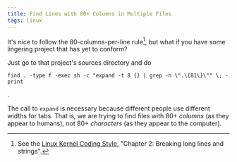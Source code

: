 ```yaml
---
title: Find Lines with 80+ Columns in Multiple Files
tags: linux
---
```


It's nice to follow the 80-columns-per-line rule[^lkcs], but what if you have some lingering project that has yet to conform?

Just go to that project's sources directory and do

```{.numberLines}
find . -type f -exec sh -c "expand -t 8 {} | grep -n \".\{81\}\"" \; -print
```

.

The call to `expand` is necessary because different people use different widths for tabs.
That is, we are trying to find files with 80+ *columns* (as they appear to humans), not 80+ *characters* (as they appear to the computer).

[^lkcs]: See the [Linux Kernel Coding Style](https://www.kernel.org/doc/Documentation/CodingStyle), "Chapter 2: Breaking long lines and strings".
